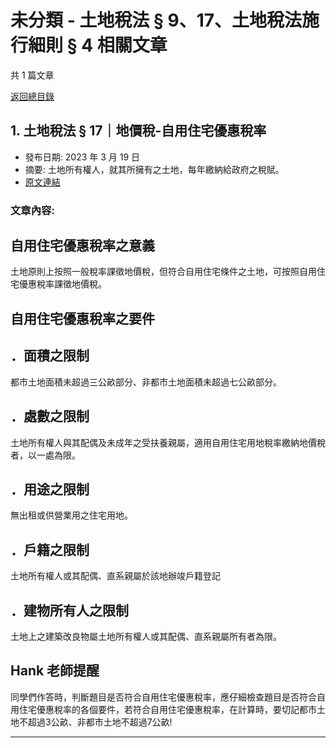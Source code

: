 # 未分類 - 土地稅法 § 9、17、土地稅法施行細則 § 4 相關文章

共 1 篇文章

[返回總目錄](00_總目錄.md)

## 1. 土地稅法 § 17｜地價稅-自用住宅優惠稅率

- 發布日期: 2023 年 3 月 19 日
- 摘要: 土地所有權人，就其所擁有之土地，每年繳納給政府之稅賦。
- [原文連結](https://www.jasper-realestate.com/%e5%9c%9f%e5%9c%b0%e7%a8%85%e6%b3%95-17_%e5%9c%b0%e5%83%b9%e7%a8%85_%e8%87%aa%e7%94%a8%e4%bd%8f%e5%ae%85%e5%84%aa%e6%83%a0%e7%a8%85%e7%8e%87/)

### 文章內容:

## 自用住宅優惠稅率之意義

土地原則上按照一般稅率課徵地價稅，但符合自用住宅條件之土地，可按照自用住宅優惠稅率課徵地價稅。

## 自用住宅優惠稅率之要件

## ．面積之限制

都市土地面積未超過三公畝部分、非都市土地面積未超過七公畝部分。

## ．處數之限制

土地所有權人與其配偶及未成年之受扶養親屬，適用自用住宅用地稅率繳納地價稅者，以一處為限。

## ．用途之限制

無出租或供營業用之住宅用地。

## ．戶籍之限制

土地所有權人或其配偶、直系親屬於該地辦竣戶籍登記

## ．建物所有人之限制

土地上之建築改良物屬土地所有權人或其配偶、直系親屬所有者為限。

## Hank 老師提醒

同學們作答時，判斷題目是否符合自用住宅優惠稅率，應仔細檢查題目是否符合自用住宅優惠稅率的各個要件，若符合自用住宅優惠稅率，在計算時，要切記都市土地不超過3公畝、非都市土地不超過7公畝!

---

